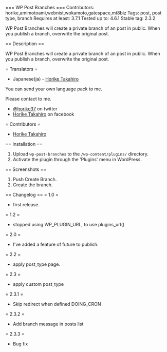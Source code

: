 === WP Post Branches ===
Contributors: horike,amimotoami,webnist,wokamoto,gatespace,mt8biz
Tags:  post, post type, branch
Requires at least: 3.7.1
Tested up to: 4.6.1
Stable tag: 2.3.2

WP Post Branches will create a private branch of an post in public. When you publish a branch, overwrite the original post.

== Description ==

WP Post Branches will create a private branch of an post in public. When you publish a branch, overwrite the original post.

= Translators =
* Japanese(ja) - [Horike Takahiro](http://twitter.com/horike37)

You can send your own language pack to me.

Please contact to me.

* @[horike37](http://twitter.com/horike37) on twitter
* [Horike Takahiro](https://www.facebook.com/horike.takahiro) on facebook

= Contributors =
* [Horike Takahiro](http://twitter.com/horike37)

== Installation ==

1. Upload `wp-post-branches` to the `/wp-content/plugins/` directory.
2. Activate the plugin through the 'Plugins' menu in WordPress.

== Screenshots ==

1. Push Create Branch.
2. Create the branch.

== Changelog ==
= 1.0 =
* first release. 

= 1.2 =
* stopped using WP_PLUGIN_URL, to use plugins_url()

= 2.0 =
* I've added a feature of future to publish.

= 2.2 =
* apply post_type page.

= 2.3 =
* apply custom post_type

= 2.3.1 =
* Skip redirect when defined DOING_CRON

= 2.3.2 =
* Add branch message in posts list

= 2.3.3 =
* Bug fix
